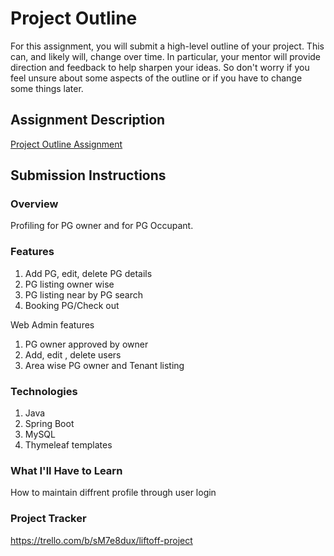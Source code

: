 # Project Outline
For this assignment, you will submit a high-level outline of your project. This can, and likely will, change over time. In particular, your mentor will provide direction and feedback to help sharpen your ideas. So don't worry if you feel unsure about some aspects of the outline or if you have to change some things later.

## Assignment Description
[Project Outline Assignment](https://education.launchcode.org/liftoff/modules/assignments/project-outline)

## Submission Instructions

### Overview
Profiling for PG owner and for PG Occupant.  

### Features
1. Add PG, edit, delete PG details
2. PG listing owner wise
3. PG listing near by PG search
4. Booking PG/Check out

Web Admin features
1. PG owner approved by owner
2. Add, edit , delete users
3. Area wise PG owner and Tenant listing

### Technologies
1. Java
2. Spring Boot
3. MySQL
4. Thymeleaf templates

### What I'll Have to Learn
How to maintain diffrent profile through user login 

### Project Tracker
https://trello.com/b/sM7e8dux/liftoff-project
